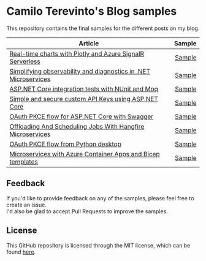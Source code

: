 # Camilo Terevinto's Blog samples

This repository contains the final samples for the different posts on my blog.

| Article      | Sample |
|--------------|-------:|
| [Real-time charts with Plotly and Azure SignalR Serverless](https://www.camiloterevinto.com/post/real-time-charts-with-plotly-and-azure-signalr-serverless) | [Sample](/Samples/Realtime%20Charts%20with%20SignalR) |
| [Simplifying observability and diagnostics in .NET Microservices](https://www.camiloterevinto.com/post/simplifying-observability-and-diagnostics-in-net-microservices-and-distributed-systems) | [Sample](/Samples/Extending%20observability%20with%20custom%20headers) |
| [ASP.NET Core integration tests with NUnit and Moq](https://www.camiloterevinto.com/post/asp-net-core-integration-tests-with-nunit-and-moq) | [Sample](/Samples/Integration%20Tests%20with%20NUnit%20and%20Moq) |
| [Simple and secure custom API Keys using ASP.NET Core](https://www.camiloterevinto.com/post/simple-and-secure-api-keys-using-asp-net-core) | [Sample](https://github.com/CamiloTerevinto/Blog/tree/main/Samples/Simple%20and%20secure%20custom%20API%20Keys%20using%20ASP.NET%20Core) |
| [OAuth PKCE flow for ASP.NET Core with Swagger](https://www.camiloterevinto.com/post/oauth-pkce-flow-for-asp-net-core-with-swagger) | [Sample](/Samples/OAuth%20PKCE%20flow%20for%20Swagger%20in%20ASP.NET%20Core) |
| [Offloading And Scheduling Jobs With Hangfire Microservices](https://www.camiloterevinto.com/post/offloading-and-scheduling-jobs-with-hangfire-microservices) | [Sample](/Samples/Offloading%20And%20Scheduling%20With%20Hangfire%20Microservices) |
| [OAuth PKCE flow from Python desktop](https://www.camiloterevinto.com/post/oauth-pkce-flow-from-python-desktop) | [Sample](/Samples/OAuth%20PKCE%20flow%20from%20Python%20desktop) |
| [Microservices with Azure Container Apps and Bicep templates](https://www.camiloterevinto.com/post/microservices-container-apps-and-bicep) | [Sample](/Samples/Microservices%20with%20Azure%20Container%20Apps%20and%20Bicep%20templates) |

## Feedback

If you'd like to provide feedback on any of the samples, please feel free to create an issue.  
I'd also be glad to accept Pull Requests to improve the samples.

## License

This GitHub repository is licensed through the MIT license, which can be found [here](/LICENSE).
